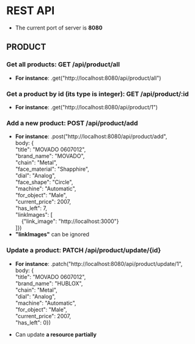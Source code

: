 # REST API
- The current port of server is **8080**

## **PRODUCT**

### Get all products: **GET** /api/product/all
- **For instance**: .get("http://localhost:8080/api/product/all")

### Get a product by id (its type is integer): **GET** /api/product/:id 
- **For instance**: .get("http://localhost:8080/api/product/1")

### Add a new product: **POST** /api/product/add
- **For instance**: .post("http://localhost:8080/api/product/add",<br />
    body: {<br />
    "title": "MOVADO 0607012",<br />
    "brand_name": "MOVADO",<br />
    "chain": "Metal",<br />
    "face_material": "Shapphire",<br />
    "dial": "Analog",<br />
    "face_shape": "Circle",<br />
    "machine": "Automatic",<br />
    "for_object": "Male",<br />
    "current_price": 2007,<br />
    "has_left": 7,<br />
    "linkImages": [<br />
    &nbsp;&nbsp;&nbsp;&nbsp;{"link_image": "http://localhost:3000"}<br />
    ]})
- **"linkImages"** can be ignored

### Update a product: **PATCH** /api/product/update/{id}
- **For instance**: .patch("http://localhost:8080/api/product/update/1",<br />
    body: {<br />
    "title": "MOVADO 0607012",<br />
    "brand_name": "HUBLOX",<br />
    "chain": "Metal",<br />
    "dial": "Analog",<br />
    "machine": "Automatic",<br />
    "for_object": "Male",<br />
    "current_price": 2007,<br />
    "has_left": 0})

- Can update **a resource partially**
